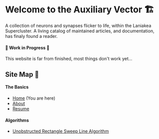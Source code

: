 <h1 style="border-bottom: 2px solid var(--overlay); margin-bottom: 15px;">Welcome to the Auxiliary Vector 🏗️</h1>

A collection of neurons and synapses flicker to life, within the Laniakea Supercluster. A living catalog of maintained articles, and documentation, has finaly found a reader.

#### 🚧 Work in Progress 🚧

This website is far from finished, most things don't work yet...


## Site Map 📜

#### The Basics

- [Home](/) (You are here)
- [About](/about)
- [Resume](/imperial.pdf)

#### Algorithms

- [Unobstructed Rectangle Sweep Line Algorithm](/algorithms/unobstructed_subrectangles/index)

#### 
